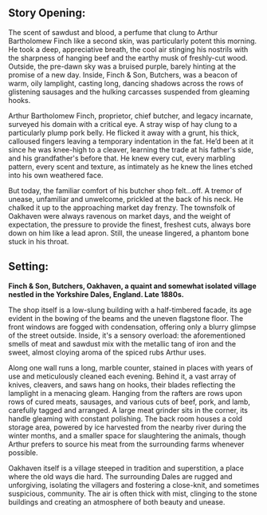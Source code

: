 ## Story Opening:

The scent of sawdust and blood, a perfume that clung to Arthur Bartholomew Finch like a second skin, was particularly potent this morning. He took a deep, appreciative breath, the cool air stinging his nostrils with the sharpness of hanging beef and the earthy musk of freshly-cut wood. Outside, the pre-dawn sky was a bruised purple, barely hinting at the promise of a new day. Inside, Finch & Son, Butchers, was a beacon of warm, oily lamplight, casting long, dancing shadows across the rows of glistening sausages and the hulking carcasses suspended from gleaming hooks.

Arthur Bartholomew Finch, proprietor, chief butcher, and legacy incarnate, surveyed his domain with a critical eye. A stray wisp of hay clung to a particularly plump pork belly. He flicked it away with a grunt, his thick, calloused fingers leaving a temporary indentation in the fat. He’d been at it since he was knee-high to a cleaver, learning the trade at his father's side, and his grandfather's before that. He knew every cut, every marbling pattern, every scent and texture, as intimately as he knew the lines etched into his own weathered face.

But today, the familiar comfort of his butcher shop felt…off. A tremor of unease, unfamiliar and unwelcome, prickled at the back of his neck. He chalked it up to the approaching market day frenzy. The townsfolk of Oakhaven were always ravenous on market days, and the weight of expectation, the pressure to provide the finest, freshest cuts, always bore down on him like a lead apron. Still, the unease lingered, a phantom bone stuck in his throat.

## Setting:

**Finch & Son, Butchers, Oakhaven, a quaint and somewhat isolated village nestled in the Yorkshire Dales, England. Late 1880s.**

The shop itself is a low-slung building with a half-timbered facade, its age evident in the bowing of the beams and the uneven flagstone floor. The front windows are fogged with condensation, offering only a blurry glimpse of the street outside. Inside, it's a sensory overload: the aforementioned smells of meat and sawdust mix with the metallic tang of iron and the sweet, almost cloying aroma of the spiced rubs Arthur uses.

Along one wall runs a long, marble counter, stained in places with years of use and meticulously cleaned each evening. Behind it, a vast array of knives, cleavers, and saws hang on hooks, their blades reflecting the lamplight in a menacing gleam. Hanging from the rafters are rows upon rows of cured meats, sausages, and various cuts of beef, pork, and lamb, carefully tagged and arranged. A large meat grinder sits in the corner, its handle gleaming with constant polishing. The back room houses a cold storage area, powered by ice harvested from the nearby river during the winter months, and a smaller space for slaughtering the animals, though Arthur prefers to source his meat from the surrounding farms whenever possible.

Oakhaven itself is a village steeped in tradition and superstition, a place where the old ways die hard. The surrounding Dales are rugged and unforgiving, isolating the villagers and fostering a close-knit, and sometimes suspicious, community. The air is often thick with mist, clinging to the stone buildings and creating an atmosphere of both beauty and unease.
